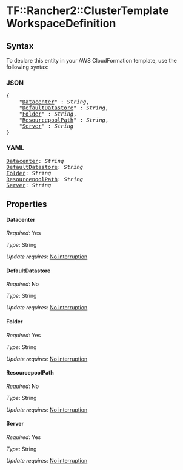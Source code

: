 # TF::Rancher2::ClusterTemplate WorkspaceDefinition

## Syntax

To declare this entity in your AWS CloudFormation template, use the following syntax:

### JSON

<pre>
{
    "<a href="#datacenter" title="Datacenter">Datacenter</a>" : <i>String</i>,
    "<a href="#defaultdatastore" title="DefaultDatastore">DefaultDatastore</a>" : <i>String</i>,
    "<a href="#folder" title="Folder">Folder</a>" : <i>String</i>,
    "<a href="#resourcepoolpath" title="ResourcepoolPath">ResourcepoolPath</a>" : <i>String</i>,
    "<a href="#server" title="Server">Server</a>" : <i>String</i>
}
</pre>

### YAML

<pre>
<a href="#datacenter" title="Datacenter">Datacenter</a>: <i>String</i>
<a href="#defaultdatastore" title="DefaultDatastore">DefaultDatastore</a>: <i>String</i>
<a href="#folder" title="Folder">Folder</a>: <i>String</i>
<a href="#resourcepoolpath" title="ResourcepoolPath">ResourcepoolPath</a>: <i>String</i>
<a href="#server" title="Server">Server</a>: <i>String</i>
</pre>

## Properties

#### Datacenter

_Required_: Yes

_Type_: String

_Update requires_: [No interruption](https://docs.aws.amazon.com/AWSCloudFormation/latest/UserGuide/using-cfn-updating-stacks-update-behaviors.html#update-no-interrupt)

#### DefaultDatastore

_Required_: No

_Type_: String

_Update requires_: [No interruption](https://docs.aws.amazon.com/AWSCloudFormation/latest/UserGuide/using-cfn-updating-stacks-update-behaviors.html#update-no-interrupt)

#### Folder

_Required_: Yes

_Type_: String

_Update requires_: [No interruption](https://docs.aws.amazon.com/AWSCloudFormation/latest/UserGuide/using-cfn-updating-stacks-update-behaviors.html#update-no-interrupt)

#### ResourcepoolPath

_Required_: No

_Type_: String

_Update requires_: [No interruption](https://docs.aws.amazon.com/AWSCloudFormation/latest/UserGuide/using-cfn-updating-stacks-update-behaviors.html#update-no-interrupt)

#### Server

_Required_: Yes

_Type_: String

_Update requires_: [No interruption](https://docs.aws.amazon.com/AWSCloudFormation/latest/UserGuide/using-cfn-updating-stacks-update-behaviors.html#update-no-interrupt)


